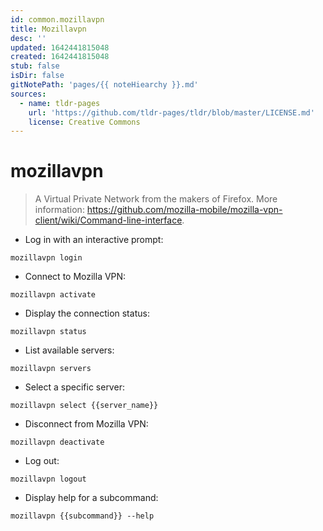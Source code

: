 ```yaml
---
id: common.mozillavpn
title: Mozillavpn
desc: ''
updated: 1642441815048
created: 1642441815048
stub: false
isDir: false
gitNotePath: 'pages/{{ noteHiearchy }}.md'
sources:
  - name: tldr-pages
    url: 'https://github.com/tldr-pages/tldr/blob/master/LICENSE.md'
    license: Creative Commons
---
```

# mozillavpn

> A Virtual Private Network from the makers of Firefox.
> More information: <https://github.com/mozilla-mobile/mozilla-vpn-client/wiki/Command-line-interface>.

- Log in with an interactive prompt:

`mozillavpn login`

- Connect to Mozilla VPN:

`mozillavpn activate`

- Display the connection status:

`mozillavpn status`

- List available servers:

`mozillavpn servers`

- Select a specific server:

`mozillavpn select {{server_name}}`

- Disconnect from Mozilla VPN:

`mozillavpn deactivate`

- Log out:

`mozillavpn logout`

- Display help for a subcommand:

`mozillavpn {{subcommand}} --help`

